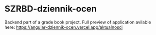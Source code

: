 # SZRBD-dziennik-ocen

Backend part of a grade book project. Full preview of application avilable here: https://angular-dziennik-ocen.vercel.app/aktualnosci
